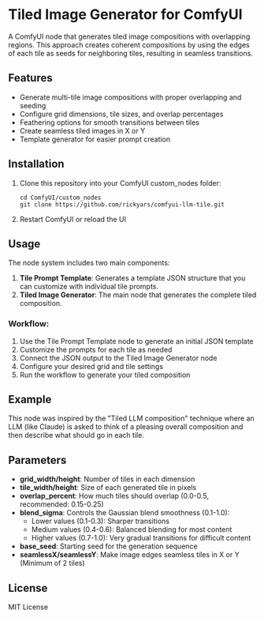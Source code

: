 # Tiled Image Generator for ComfyUI

A ComfyUI node that generates tiled image compositions with overlapping regions. This approach creates coherent compositions by using the edges of each tile as seeds for neighboring tiles, resulting in seamless transitions.

## Features

- Generate multi-tile image compositions with proper overlapping and seeding
- Configure grid dimensions, tile sizes, and overlap percentages
- Feathering options for smooth transitions between tiles
- Create seamless tiled images in X or Y
- Template generator for easier prompt creation

## Installation

1. Clone this repository into your ComfyUI custom_nodes folder:
   ```
   cd ComfyUI/custom_nodes
   git clone https://github.com/rickyars/comfyui-llm-tile.git
   ```

2. Restart ComfyUI or reload the UI

## Usage

The node system includes two main components:

1. **Tile Prompt Template**: Generates a template JSON structure that you can customize with individual tile prompts.
2. **Tiled Image Generator**: The main node that generates the complete tiled composition.

### Workflow:

1. Use the Tile Prompt Template node to generate an initial JSON template
2. Customize the prompts for each tile as needed
3. Connect the JSON output to the Tiled Image Generator node
4. Configure your desired grid and tile settings
5. Run the workflow to generate your tiled composition

## Example

This node was inspired by the "Tiled LLM composition" technique where an LLM (like Claude) is asked to think of a pleasing overall composition and then describe what should go in each tile.

## Parameters

- **grid_width/height**: Number of tiles in each dimension
- **tile_width/height**: Size of each generated tile in pixels
- **overlap_percent**: How much tiles should overlap (0.0-0.5, recommended: 0.15-0.25)
- **blend_sigma**: Controls the Gaussian blend smoothness (0.1-1.0):
  - Lower values (0.1-0.3): Sharper transitions
  - Medium values (0.4-0.6): Balanced blending for most content
  - Higher values (0.7-1.0): Very gradual transitions for difficult content
- **base_seed**: Starting seed for the generation sequence
- **seamlessX/seamlessY**: Make image edges seamless tiles in X or Y (Minimum of 2 tiles)
  
## License

MIT License

